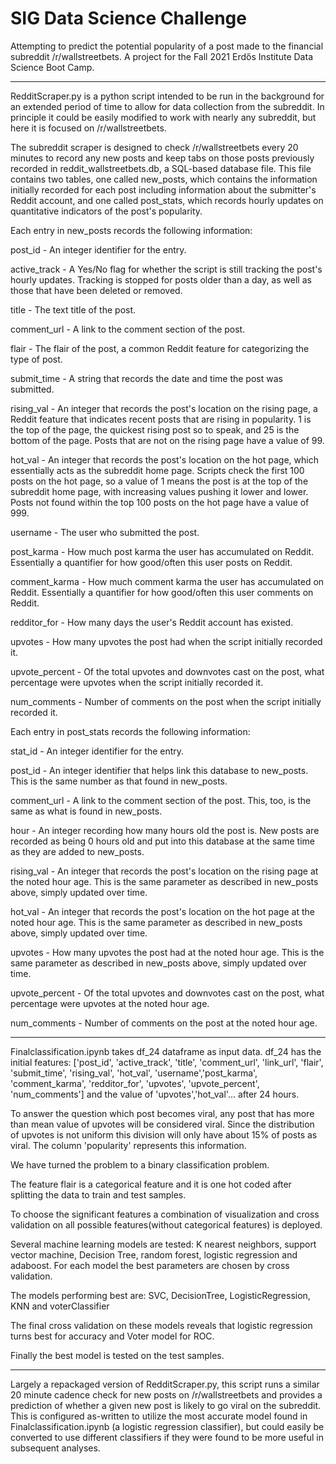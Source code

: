 # SIG Data Science Challenge

Attempting to predict the potential popularity of a post made to the financial subreddit /r/wallstreetbets. A project for the Fall 2021 Erdős Institute Data Science Boot Camp.

------------------------------------------------------------------------------------------------------------------------

RedditScraper.py is a python script intended to be run in the background for an extended period of time to allow for data collection from the subreddit. In principle it could be easily modified to work with nearly any subreddit, but here it is focused on /r/wallstreetbets. 

The subreddit scraper is designed to check /r/wallstreetbets every 20 minutes to record any new posts and keep tabs on those posts previously recorded in reddit_wallstreetbets.db, a SQL-based database file. This file contains two tables, one called new_posts, which contains the information initially recorded for each post including information about the submitter's Reddit account, and one called post_stats, which records hourly updates on quantitative indicators of the post's popularity.

Each entry in new_posts records the following information:

post_id - An integer identifier for the entry.

active_track - A Yes/No flag for whether the script is still tracking the post's hourly updates. Tracking is stopped for posts older than a day, as well as those that have been deleted or removed.

title - The text title of the post.

comment_url - A link to the comment section of the post.

flair - The flair of the post, a common Reddit feature for categorizing the type of post.

submit_time - A string that records the date and time the post was submitted.

rising_val - An integer that records the post's location on the rising page, a Reddit feature that indicates recent posts that are rising in popularity. 1 is the top of the page, the quickest rising post so to speak, and 25 is the bottom of the page. Posts that are not on the rising page have a value of 99.

hot_val - An integer that records the post's location on the hot page, which essentially acts as the subreddit home page. Scripts check the first 100 posts on the hot page, so a value of 1 means the post is at the top of the subreddit home page, with increasing values pushing it lower and lower. Posts not found within the top 100 posts on the hot page have a value of 999.

username - The user who submitted the post.

post_karma - How much post karma the user has accumulated on Reddit. Essentially a quantifier for how good/often this user posts on Reddit.

comment_karma - How much comment karma the user has accumulated on Reddit. Essentially a quantifier for how good/often this user comments on Reddit.

redditor_for - How many days the user's Reddit account has existed.

upvotes - How many upvotes the post had when the script initially recorded it.

upvote_percent - Of the total upvotes and downvotes cast on the post, what percentage were upvotes when the script initially recorded it.

num_comments - Number of comments on the post when the script initially recorded it.


Each entry in post_stats records the following information:

stat_id - An integer identifier for the entry.

post_id - An integer identifier that helps link this database to new_posts. This is the same number as that found in new_posts.

comment_url - A link to the comment section of the post. This, too, is the same as what is found in new_posts.

hour - An integer recording how many hours old the post is. New posts are recorded as being 0 hours old and put into this database at the same time as they are added to new_posts.

rising_val - An integer that records the post's location on the rising page at the noted hour age. This is the same parameter as described in new_posts above, simply updated over time.

hot_val - An integer that records the post's location on the hot page at the noted hour age. This is the same parameter as described in new_posts above, simply updated over time.

upvotes - How many upvotes the post had at the noted hour age. This is the same parameter as described in new_posts above, simply updated over time.

upvote_percent - Of the total upvotes and downvotes cast on the post, what percentage were upvotes at the noted hour age.

num_comments - Number of comments on the post at the noted hour age.

------------------------------------------------------------------------------------------------------------------------

Finalclassification.ipynb takes df_24 dataframe as input data. df_24 has the initial features: ['post_id', 'active_track', 'title', 'comment_url',
'link_url', 'flair', 'submit_time', 'rising_val', 'hot_val', 'username','post_karma', 'comment_karma', 'redditor_for', 'upvotes',
'upvote_percent', 'num_comments'] and the value of 'upvotes','hot_val'... after 24 hours.

To answer the question which post becomes viral, any post that has more than mean value of upvotes will be considered viral. Since the 
distribution of upvotes is not uniform this division will only have about 15% of posts as viral. The column 'popularity' represents
this information.

We have turned the problem to a binary classification problem. 

The feature flair is a categorical feature and it is one hot coded after splitting the data to train and test samples.

To choose the significant features a combination of visualization and cross validation on all possible features(without categorical features)
is deployed. 

Several machine learning models are tested: K nearest neighbors, support vector machine, Decision Tree, random forest,
logistic regression and adaboost. For each model the best parameters are chosen by cross validation.

The models performing best are: SVC, DecisionTree, LogisticRegression, KNN and voterClassifier

The final cross validation on these models reveals that logistic regression turns best for accuracy and Voter model for ROC.

Finally the best model is tested on the test samples.

------------------------------------------------------------------------------------------------------------------------

Largely a repackaged version of RedditScraper.py, this script runs a similar 20 minute cadence check for new posts on /r/wallstreetbets and provides a prediction of whether a given new post is likely to go viral on the subreddit. This is configured as-written to utilize the most accurate model found in Finalclassification.ipynb (a logistic regression classifier), but could easily be converted to use different classifiers if they were found to be more useful in subsequent analyses.
